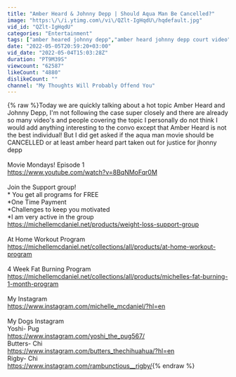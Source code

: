 ```yaml
---
title: "Amber Heard & Johnny Depp | Should Aqua Man Be Cancelled?"
image: "https:\/\/i.ytimg.com\/vi\/QZlt-IgHqdU\/hqdefault.jpg"
vid_id: "QZlt-IgHqdU"
categories: "Entertainment"
tags: ["amber heared johnny depp","amber heard johnny depp court video","amber heard johnny depp funny moments"]
date: "2022-05-05T20:59:20+03:00"
vid_date: "2022-05-04T15:03:28Z"
duration: "PT9M39S"
viewcount: "62587"
likeCount: "4880"
dislikeCount: ""
channel: "My Thoughts Will Probably Offend You"
---
```

{% raw %}Today we are quickly talking about a hot topic Amber Heard and Johnny Depp, I'm not following the case super closely and there are already so many video's and people covering the topic I personally do not think I would add anything interesting to the convo except that Amber Heard is not the best individual! But I did get asked if the aqua man movie should be CANCELLED or at least amber heard part taken out for justice for jhonny depp <br /><br />Movie Mondays! Episode 1<br /><a rel="nofollow" target="blank" href="https://www.youtube.com/watch?v=8BqNMoFqr0M">https://www.youtube.com/watch?v=8BqNMoFqr0M</a><br /><br />Join the Support group!<br />* You get all programs for FREE<br />*One Time Payment<br />*Challenges to keep you motivated<br />*I am very active in the group<br /><a rel="nofollow" target="blank" href="https://michellemcdaniel.net/products/weight-loss-support-group">https://michellemcdaniel.net/products/weight-loss-support-group</a><br /><br />At Home Workout Program<br /><a rel="nofollow" target="blank" href="https://michellemcdaniel.net/collections/all/products/at-home-workout-program">https://michellemcdaniel.net/collections/all/products/at-home-workout-program</a><br /><br />4 Week Fat Burning Program<br /><a rel="nofollow" target="blank" href="https://michellemcdaniel.net/collections/all/products/michelles-fat-burning-1-month-program">https://michellemcdaniel.net/collections/all/products/michelles-fat-burning-1-month-program</a><br /><br />My Instagram<br /><a rel="nofollow" target="blank" href="https://www.instagram.com/michelle_mcdaniel/?hl=en">https://www.instagram.com/michelle_mcdaniel/?hl=en</a><br /><br />My Dogs Instagram<br />Yoshi- Pug<br /><a rel="nofollow" target="blank" href="https://www.instagram.com/yoshi_the_pug567/">https://www.instagram.com/yoshi_the_pug567/</a><br />Butters- Chi<br /><a rel="nofollow" target="blank" href="https://www.instagram.com/butters_thechihuahua/?hl=en">https://www.instagram.com/butters_thechihuahua/?hl=en</a><br />Rigby- Chi<br /><a rel="nofollow" target="blank" href="https://www.instagram.com/rambunctious__rigby/">https://www.instagram.com/rambunctious__rigby/</a>{% endraw %}
